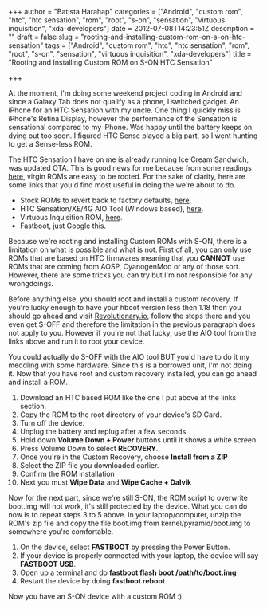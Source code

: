 +++
author = "Batista Harahap"
categories = ["Android", "custom rom", "htc", "htc sensation", "rom", "root", "s-on", "sensation", "virtuous inquisition", "xda-developers"]
date = 2012-07-08T14:23:51Z
description = ""
draft = false
slug = "rooting-and-installing-custom-rom-on-s-on-htc-sensation"
tags = ["Android", "custom rom", "htc", "htc sensation", "rom", "root", "s-on", "sensation", "virtuous inquisition", "xda-developers"]
title = "Rooting and Installing Custom ROM on S-ON HTC Sensation"

+++


At the moment, I'm doing some weekend project coding in Android and since a Galaxy Tab does not qualify as a phone, I switched gadget. An iPhone for an HTC Sensation with my uncle. One thing I quickly miss is iPhone's Retina Display, however the performance of the Sensation is sensational compared to my iPhone. Was happy until the battery keeps on dying out too soon. I figured HTC Sense played a big part, so I went hunting to get a Sense-less ROM.

The HTC Sensation I have on me is already running Ice Cream Sandwich, was updated OTA. This is good news for me because from some readings <a href="http://forum.xda-developers.com/showthread.php?t=1613295" target="_blank">here</a>, virgin ROMs are easy to be rooted. For the sake of clarity, here are some links that you'd find most useful in doing the we're about to do.
<ul>
	<li>Stock ROMs to revert back to factory defaults, <a href="http://forum.xda-developers.com/showthread.php?t=1749789" target="_blank">here</a>.</li>
	<li>HTC Sensation/XE/4G AIO Tool (Windows based), <a href="http://forum.xda-developers.com/showthread.php?t=1668276" target="_blank">here</a>.</li>
	<li>Virtuous Inquisition ROM, <a href="http://forum.xda-developers.com/showthread.php?t=1408351" target="_blank">here</a>.</li>
	<li>Fastboot, just Google this.</li>
</ul>
Because we're rooting and installing Custom ROMs with S-ON, there is a limitation on what is possible and what is not. First of all, you can only use ROMs that are based on HTC firmwares meaning that you <strong>CANNOT</strong> use ROMs that are coming from AOSP, CyanogenMod or any of those sort. However, there are some tricks you can try but I'm not responsible for any wrongdoings.

Before anything else, you should root and install a custom recovery. If you're lucky enough to have your hboot version less then 1.18 then you should go ahead and visit <a href="http://revolutionary.io/" target="_blank">Revolutionary.io</a>, follow the steps there and you even get S-OFF and therefore the limitation in the previous paragraph does not apply to you. However if you're not that lucky, use the AIO tool from the links above and run it to root your device.

You could actually do S-OFF with the AIO tool BUT you'd have to do it my meddling with some hardware. Since this is a borrowed unit, I'm not doing it. Now that you have root and custom recovery installed, you can go ahead and install a ROM.
<ol>
	<li>Download an HTC based ROM like the one I put above at the links section.</li>
	<li>Copy the ROM to the root directory of your device's SD Card.</li>
	<li>Turn off the device.</li>
	<li>Unplug the battery and replug after a few seconds.</li>
	<li>Hold down <strong>Volume Down + Power</strong> buttons until it shows a white screen.</li>
	<li>Press Volume Down to select <strong>RECOVERY</strong>.</li>
	<li>Once you're in the Custom Recovery, choose <strong>Install from a ZIP</strong></li>
	<li>Select the ZIP file you downloaded earlier.</li>
	<li>Confirm the ROM installation</li>
	<li>Next you must <strong>Wipe Data</strong> and <strong>Wipe Cache + Dalvik</strong></li>
</ol>
Now for the next part, since we're still S-ON, the ROM script to overwrite boot.img will not work, it's still protected by the device. What you can do now is to repeat steps 3 to 5 above. In your laptop/computer, unzip the ROM's zip file and copy the file boot.img from kernel/pyramid/boot.img to somewhere you're comfortable.
<ol>
	<li>On the device, select <strong>FASTBOOT</strong> by pressing the Power Button.</li>
	<li>If your device is properly connected with your laptop, the device will say <strong>FASTBOOT USB</strong>.</li>
	<li>Open up a terminal and do <strong>fastboot flash boot /path/to/boot.img</strong></li>
	<li>Restart the device by doing <strong>fastboot reboot</strong></li>
</ol>
Now you have an S-ON device with a custom ROM :)